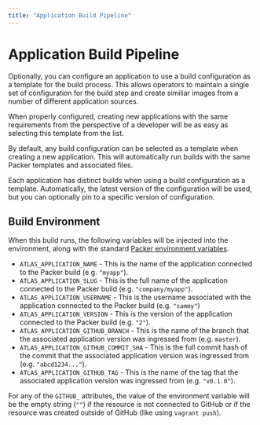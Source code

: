 ```yaml
---
title: "Application Build Pipeline"
---
```


# Application Build Pipeline

Optionally, you can configure an application to use a build configuration
as a template for the build process. This allows operators to maintain
a single set of configuration for the build step and create similiar images
from a number of different application sources.

When properly configured, creating new applications with the same requirements
from the perspective of a developer will be as easy as selecting this template
from the list.

By default, any build configuration can be selected as a template when
creating a new application. This will automatically run builds with the
same Packer templates and associated files.

Each application has distinct builds when using a build configuration
as a template. Automatically, the latest version of the configuration
will be used, but you can optionally pin to a specific version of
configuration.

## Build Environment

When this build runs, the following variables will be injected into
the environment, along with the standard
[Packer environment variables](/help/packer/builds/build-environment#environment-variables).

- `ATLAS_APPLICATION_NAME` - This is the name of the application connected to
  the Packer build (e.g. `"myapp"`).
- `ATLAS_APPLICATION_SLUG` - This is the full name of the application connected
  to the Packer build (e.g. `"company/myapp"`).
- `ATLAS_APPLICATION_USERNAME` - This is the username associated with the
  application connected to the Packer build (e.g. `"sammy"`)
- `ATLAS_APPLICATION_VERSION` - This is the version of the application connected
  to the Packer build (e.g. `"2"`).
- `ATLAS_APPLICATION_GITHUB_BRANCH` - This is the name of the branch that the
  associated application version was ingressed from (e.g. `master`).
- `ATLAS_APPLICATION_GITHUB_COMMIT_SHA` - This is the full commit hash
  of the commit that the associated application version was ingressed from
  (e.g. `"abcd1234..."`).
- `ATLAS_APPLICATION_GITHUB_TAG` - This is the name of the tag that the
  associated application version was ingressed from (e.g. `"v0.1.0"`).

For any of the `GITHUB_` attributes, the value of the environment variable will
be the empty string (`""`) if the resource is not connected to GitHub or if the
resource was created outside of GitHub (like using `vagrant push`).
